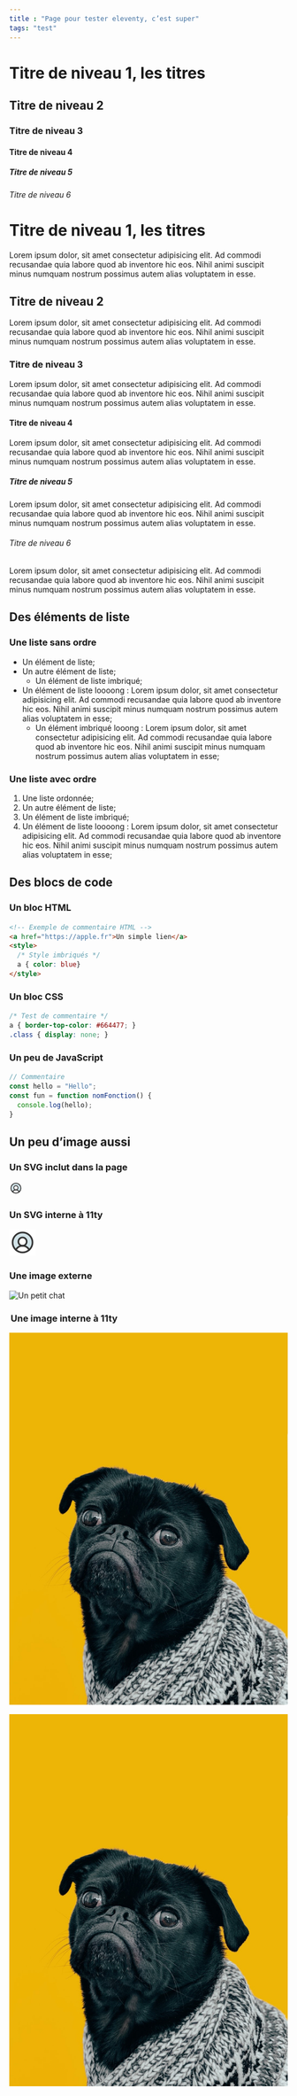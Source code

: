 ```yaml
---
title : "Page pour tester eleventy, c’est super"
tags: "test"
---
```


# Titre de niveau 1, les titres 
## Titre de niveau 2
### Titre de niveau 3
#### Titre de niveau 4
##### Titre de niveau 5
###### Titre de niveau 6


# Titre de niveau 1, les titres

Lorem ipsum dolor, sit amet consectetur adipisicing elit. Ad commodi recusandae quia labore quod ab inventore hic eos. Nihil animi suscipit minus numquam nostrum possimus autem alias voluptatem in esse.

## Titre de niveau 2

Lorem ipsum dolor, sit amet consectetur adipisicing elit. Ad commodi recusandae quia labore quod ab inventore hic eos. Nihil animi suscipit minus numquam nostrum possimus autem alias voluptatem in esse.

### Titre de niveau 3

Lorem ipsum dolor, sit amet consectetur adipisicing elit. Ad commodi recusandae quia labore quod ab inventore hic eos. Nihil animi suscipit minus numquam nostrum possimus autem alias voluptatem in esse.

#### Titre de niveau 4

Lorem ipsum dolor, sit amet consectetur adipisicing elit. Ad commodi recusandae quia labore quod ab inventore hic eos. Nihil animi suscipit minus numquam nostrum possimus autem alias voluptatem in esse.

##### Titre de niveau 5

Lorem ipsum dolor, sit amet consectetur adipisicing elit. Ad commodi recusandae quia labore quod ab inventore hic eos. Nihil animi suscipit minus numquam nostrum possimus autem alias voluptatem in esse.

###### Titre de niveau 6

Lorem ipsum dolor, sit amet consectetur adipisicing elit. Ad commodi recusandae quia labore quod ab inventore hic eos. Nihil animi suscipit minus numquam nostrum possimus autem alias voluptatem in esse.

## Des éléments de liste

### Une liste sans ordre

- Un élément de liste;
- Un autre élément de liste;
  - Un élément de liste imbriqué;
- Un élément de liste loooong : Lorem ipsum dolor, sit amet consectetur adipisicing elit. Ad commodi recusandae quia labore quod ab inventore hic eos. Nihil animi suscipit minus numquam nostrum possimus autem alias voluptatem in esse;
  - Un élément imbriqué looong : Lorem ipsum dolor, sit amet consectetur adipisicing elit. Ad commodi recusandae quia labore quod ab inventore hic eos. Nihil animi suscipit minus numquam nostrum possimus autem alias voluptatem in esse;

### Une liste avec ordre

1. Une liste ordonnée;
2. Un autre élément de liste;
  1. Un élément de liste imbriqué;
3. Un élément de liste loooong : Lorem ipsum dolor, sit amet consectetur adipisicing elit. Ad commodi recusandae quia labore quod ab inventore hic eos. Nihil animi suscipit minus numquam nostrum possimus autem alias voluptatem in esse;


## Des blocs de code

### Un bloc HTML

```html
<!-- Exemple de commentaire HTML -->
<a href="https://apple.fr">Un simple lien</a>
<style>
  /* Style imbriqués */
  a { color: blue}
</style>
```

### Un bloc CSS

```css
/* Test de commentaire */
a { border-top-color: #664477; }
.class { display: none; }
```

### Un peu de JavaScript

```js
// Commentaire
const hello = "Hello";
const fun = function nomFonction() {
  console.log(hello);
}
```

## Un peu d’image aussi

### Un SVG inclut dans la page

<svg width="24" height="24" viewBox="0 0 24 24" fill="none" xmlns="http://www.w3.org/2000/svg">
<path opacity="0.2" d="M12.0002 3C10.1791 2.99947 8.40066 3.55141 6.89985 4.5829C5.39904 5.6144 4.24645 7.07692 3.59435 8.77726C2.94224 10.4776 2.8213 12.3358 3.24751 14.1063C3.67371 15.8768 4.62699 17.4764 5.98144 18.6937C6.54581 17.5824 7.40689 16.649 8.46924 15.997C9.5316 15.345 10.7537 14.9999 12.0002 15C11.2585 15 10.5335 14.7801 9.9168 14.368C9.30012 13.956 8.81947 13.3703 8.53564 12.6851C8.25181 11.9998 8.17755 11.2458 8.32225 10.5184C8.46694 9.79098 8.82409 9.1228 9.34854 8.59835C9.87299 8.0739 10.5412 7.71675 11.2686 7.57206C11.996 7.42736 12.75 7.50162 13.4353 7.78545C14.1205 8.06928 14.7061 8.54993 15.1182 9.16661C15.5303 9.7833 15.7502 10.5083 15.7502 11.25C15.7502 12.2446 15.3551 13.1984 14.6518 13.9017C13.9486 14.6049 12.9948 15 12.0002 15C13.2467 14.9999 14.4688 15.345 15.5311 15.997C16.5935 16.649 17.4546 17.5824 18.0189 18.6937C19.3734 17.4764 20.3267 15.8768 20.7529 14.1063C21.1791 12.3358 21.0581 10.4776 20.406 8.77726C19.7539 7.07692 18.6013 5.6144 17.1005 4.5829C15.5997 3.55141 13.8213 2.99947 12.0002 3Z" fill="#207892"/>
<path d="M12 21C16.9706 21 21 16.9706 21 12C21 7.02944 16.9706 3 12 3C7.02944 3 3 7.02944 3 12C3 16.9706 7.02944 21 12 21Z" stroke="#323232" stroke-width="1.5" stroke-linecap="round" stroke-linejoin="round"/>
<path d="M12 15C14.0711 15 15.75 13.3211 15.75 11.25C15.75 9.17893 14.0711 7.5 12 7.5C9.92893 7.5 8.25 9.17893 8.25 11.25C8.25 13.3211 9.92893 15 12 15Z" stroke="#323232" stroke-width="1.5" stroke-linecap="round" stroke-linejoin="round"/>
<path d="M5.98145 18.6938C6.54574 17.5824 7.40678 16.6488 8.46914 15.9968C9.5315 15.3447 10.7537 14.9995 12.0002 14.9995C13.2467 14.9995 14.4689 15.3447 15.5312 15.9968C16.5936 16.6488 17.4547 17.5824 18.0189 18.6938" stroke="#323232" stroke-width="1.5" stroke-linecap="round" stroke-linejoin="round"/>
</svg>

### Un SVG interne à 11ty

![Un svg qui ](/img/test.svg)

### Une image externe 

![Un petit chat](https://placekitten.com/300)

###  Une image interne à 11ty

![Un petit chien](/img/dog.jpeg)


<img src="/img/dog.jpeg" alt="">

